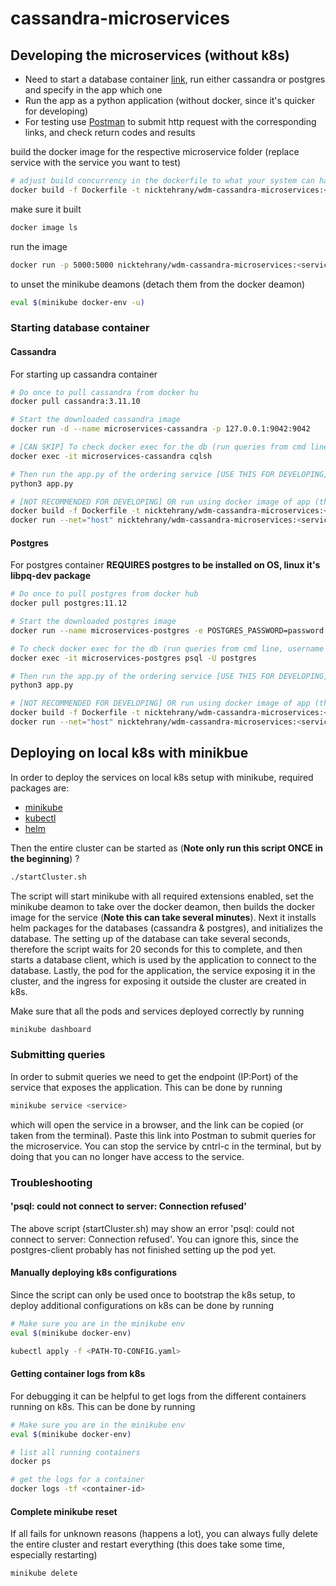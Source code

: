 # cassandra-microservices

## Developing the microservices (without k8s)

- Need to start a database container [link](#starting-database-container), run either cassandra or postgres and specify in the app which one
- Run the app as a python application (without docker, since it's quicker for developing)
- For testing use [Postman](https://www.postman.com/) to submit http request with the corresponding links, and check return codes and results

build the docker image for the respective microservice folder
(replace service with the service you want to test)

```bash
# adjust build concurrency in the dockerfile to what your system can handle
docker build -f Dockerfile -t nicktehrany/wdm-cassandra-microservices:<service> ./<service>
```

make sure it built

```bash
docker image ls
```

run the image 

```bash
docker run -p 5000:5000 nicktehrany/wdm-cassandra-microservices:<service>
``` 

to unset the minikube deamons (detach them from the docker deamon)

```bash
eval $(minikube docker-env -u)
```

### Starting database container

#### Cassandra

For starting up cassandra container

```bash
# Do once to pull cassandra from docker hu
docker pull cassandra:3.11.10

# Start the downloaded cassandra image
docker run -d --name microservices-cassandra -p 127.0.0.1:9042:9042

# [CAN SKIP] To check docker exec for the db (run queries from cmd line)
docker exec -it microservices-cassandra cqlsh

# Then run the app.py of the ordering service [USE THIS FOR DEVELOPING]
python3 app.py

# [NOT RECOMMENDED FOR DEVELOPING] OR run using docker image of app (this takes longe since also need to build image)
docker build -f Dockerfile -t nicktehrany/wdm-cassandra-microservices:<service> ./<service>
docker run --net="host" nicktehrany/wdm-cassandra-microservices:<service>
```

#### Postgres

For postgres container
**REQUIRES postgres to be installed on OS, linux it's libpq-dev package**

```bash
# Do once to pull postgres from docker hub
docker pull postgres:11.12

# Start the downloaded postgres image
docker run --name microservices-postgres -e POSTGRES_PASSWORD=password -p 127.0.0.1:5432:5432

# To check docker exec for the db (run queries from cmd line, username is "postgres")
docker exec -it microservices-postgres psql -U postgres

# Then run the app.py of the ordering service [USE THIS FOR DEVELOPING]
python3 app.py

# [NOT RECOMMENDED FOR DEVELOPING] OR run using docker image of app (this takes longe since also need to build image)
docker build -f Dockerfile -t nicktehrany/wdm-cassandra-microservices:<service> ./<service>
docker run --net="host" nicktehrany/wdm-cassandra-microservices:<service>
```

## Deploying on local k8s with minikbue

In order to deploy the services on local k8s setup with minikube, required packages are:

- [minikube](https://minikube.sigs.k8s.io/docs/start/)
- [kubectl](https://kubernetes.io/docs/tasks/tools/)
- [helm](https://helm.sh/)

Then the entire cluster can be started as (**Note only run this script ONCE in the beginning**) ?

```bash
./startCluster.sh
```

The script will start minikube with all required extensions enabled, set the minikube deamon to take over the docker deamon, then builds the docker image for the service (**Note this can take several minutes**). Next it installs helm packages for the databases (cassandra & postgres), and initializes the database. The setting up of the database can take several seconds, therefore the script waits for 20 seconds for this to complete, and then starts a database client, which is used by the application to connect to the database. Lastly, the pod for the application, the service exposing it in the cluster, and the ingress for exposing it outside the cluster are created in k8s.

Make sure that all the pods and services deployed correctly by running

```bash
minikube dashboard
```

### Submitting queries

In order to submit queries we need to get the endpoint (IP:Port) of the service that exposes the application.
This can be done by running 

```bash
minikube service <service>
```

which will open the service in a browser, and the link can be copied (or taken from the terminal). Paste this link into Postman to submit 
queries for the microservice. You can stop the service by cntrl-c in the terminal, but by doing that you can no longer have access to the service.

### Troubleshooting

#### 'psql: could not connect to server: Connection refused'

The above script (startCluster.sh) may show an error 'psql: could not connect to server: Connection refused'. 
You can ignore this, since the postgres-client probably has not finished setting up the pod yet.

#### Manually deploying k8s configurations

Since the script can only be used once to bootstrap the k8s setup, to deploy additional configurations on k8s can be done by running

```bash
# Make sure you are in the minikube env
eval $(minikube docker-env)

kubectl apply -f <PATH-TO-CONFIG.yaml>
```

#### Getting container logs from k8s

For debugging it can be helpful to get logs from the different containers running on k8s. This can be done by running
```bash
# Make sure you are in the minikube env
eval $(minikube docker-env)

# list all running containers
docker ps

# get the logs for a container
docker logs -tf <container-id>
```

#### Complete minikube reset

If all fails for unknown reasons (happens a lot), you can always fully delete the entire cluster and restart everything
(this does take some time, especially restarting)

```bash
minikube delete
```